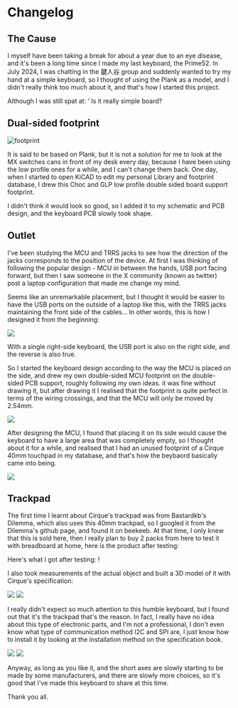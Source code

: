 # Changelog

## The Cause

I myself have been taking a break for about a year due to an eye disease, and it's been a long time since I made my last keyboard, the Prime52. In July 2024, I was chatting in the 鍵人谷 group and suddenly wanted to try my hand at a simple keyboard, so I thought of using the Plank as a model, and I didn't really think too much about it, and that's how I started this project.

Although I was still spat at: ‘ Is it really simple board?

## Dual-sided footprint

![footprint](pic/log/ft.png)

It is said to be based on Plank, but it is not a solution for me to look at the MX switches cans in front of my desk every day, because I have been using the low profile ones for a while, and I can't change them back. One day, when I started to open KiCAD to edit my personal Library and footprint database, I drew this Choc and GLP low profile double sided board support footprint.

I didn't think it would look so good, so I added it to my schematic and PCB design, and the keyboard PCB slowly took shape.

## Outlet

I've been studying the MCU and TRRS jacks to see how the direction of the jacks corresponds to the position of the device. At first I was thinking of following the popular design - MCU in between the hands, USB port facing forward, but then I saw someone in the X community (known as twitter) post a laptop configuration that made me change my mind. 

Seems like an unremarkable placement, but I thought it would be easier to have the USB ports on the outside of a laptop like this, with the TRRS jacks maintaining the front side of the cables... In other words, this is how I designed it from the beginning:

![](pic/log/p2.png)

With a single right-side keyboard, the USB port is also on the right side, and the reverse is also true.

So I started the keyboard design according to the way the MCU is placed on the side, and drew my own double-sided MCU footprint on the double-sided PCB support, roughly following my own ideas. it was fine without drawing it, but after drawing it I realised that the footprint is quite perfect in terms of the wiring crossings, and that the MCU will only be moved by 2.54mm.

![](pic/log/ft2.png)

After designing the MCU, I found that placing it on its side would cause the keyboard to have a large area that was completely empty, so I thought about it for a while, and realised that I had an unused footprint of a Cirque 40mm touchpad in my database, and that's how the beybaord basically came into being.

![](pic/log/p1.png)

## Trackpad

The first time I learnt about Cirque's trackpad was from Bastardkb's Dilemma, which also uses this 40mm trackpad, so I googled it from the Dilemma's github page, and found it on beekeeb. At that time, I only knew that this is sold here, then I really plan to buy 2 packs from here to test it with breadboard at home, here is the product after testing:

Here's what I got after testing: !

[](pic/log/l1.jpg)

I also took measurements of the actual object and built a 3D model of it with Cirque's specification:

![](pic/log/l2.jpg)
![](pic/log/l3.jpg)

I really didn't expect so much attention to this humble keyboard, but I found out that it's the trackpad that's the reason. In fact, I really have no idea about this type of electronic parts, and I'm not a professional, I don't even know what type of communication method I2C and SPI are, I just know how to install it by looking at the installation method on the specification book.

![](pic/log/s.png)
![](pic/log/l4.jpg)

Anyway, as long as you like it, and the short axes are slowly starting to be made by some manufacturers, and there are slowly more choices, so it's good that I've made this keyboard to share at this time.

Thank you all.






















